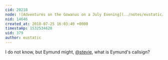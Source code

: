 ```yaml
---
cid: 20218
node: ![Adventures on the Gowanus on a July Evening](../notes/eustatic/07-12-2017/adventures-on-the-gowanus-on-a-july-evening)
nid: 14646
created_at: 2018-07-25 16:03:40 +0000
timestamp: 1532534620
uid: 379
author: eustatic
---
```


I do not know, but Eymund might, [@stevie](/profile/stevie), what is Eymund's callsign?